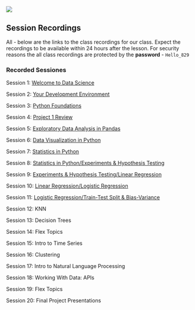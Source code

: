 # ![](https://ga-dash.s3.amazonaws.com/production/assets/logo-9f88ae6c9c3871690e33280fcf557f33.png)


## Session Recordings

All - below are the links to the class recordings for our class. Expect the recordings to be available within 24 hours after the lesson.
For security reasons the all class recordings are protected by the **password** - `Hello_829`


### Recorded Sessiones 

Session 1: [Welcome to Data Science](https://generalassembly.zoom.us/rec/share/tBYV3c9IcaOzhfWOJ8E_sfbqdWbCXH0u9vmLLmCTHajKdC2JbohP9D09sAodigck.wlyAq2oilEAykW0q)

Session 2: [Your Development Environment](https://generalassembly.zoom.us/rec/share/RxqAuy4hIh1nrajh3JW-YwfoJu7muMobT0AjssonjAxmOZ_xo5UB3HC8DLClgQry.9xyeGFi4FZ35YsjB)

Session 3: [Python Foundations](https://generalassembly.zoom.us/rec/share/Gy5JH6XBeIWHKzn6xaVRuNrLpArmqdXoerLg2CRi9eonrItUb9RLAW6IQYCMltqZ.ggSYQzyH1Jv8kRkQ)

Session 4: [Project 1 Review](https://generalassembly.zoom.us/rec/share/O05Y5xHLC1_ctYbq_0kVq3h2pT6E56iMUTG8KB5w0OOjKWzHJpbJgqOGBH2fmSt8.OW39s6CNHTVgj9G6)

Session 5: [Exploratory Data Analysis in Pandas](https://generalassembly.zoom.us/rec/share/F-zg2nbHl0mdi1kPoMS6Joex97QLiwZbUf5-QaFWctXcepwOsN5Q8cNqe3-FL1jM.OlArkUlZPHaBrMCq)

Session 6: [Data Visualization in Python](https://generalassembly.zoom.us/rec/share/I6eSP11KbgfNUbksaGZwqP5jY2s9_tHQrk8F2Ilr0h6UkFgDtspqE0SN_RSbXWM.bNNgGjGIyno_78XX)

Session 7: [Statistics in Python](https://generalassembly.zoom.us/rec/share/f-Gg_q9_Uu7fE1sXIdFYrwFwQPZpkPPFp5zxDURcwOtCrpvA9u3m8bTTOquMJKga.9rmoG7mZ3wYop6Wc)

Session 8: [Statistics in Python/Experiments & Hypothesis Testing](https://generalassembly.zoom.us/rec/share/_qwPGoK1LBQudx1SdXkhmHX2EMjTm8iIwPYHFHiFR7WIWkGBFL-gadA_Bx8akNTa.ElcKwNgvoC2w1n57)

Session 9: [Experiments & Hypothesis Testing/Linear Regression](https://generalassembly.zoom.us/rec/share/t5jNhdDKlh5R421I2RvVnNJhX_gyJMntyhRgie2U5NgBdjvfXv1Dc-zLQaVxN9Vw.DeDcR8rHeHZElCa-)

Session 10: [Linear Regression/Logistic Regression](https://generalassembly.zoom.us/rec/share/mfK-iNW1lP1Cb8LxCXCtwmI442xXu5SVT5l7X31uHXku9oS-Y8n_lLPQ3mVaI76U.n4wDOnkgUoku7DBv)

Session 11: [Logistic Regression/Train-Test Split & Bias-Variance](https://generalassembly.zoom.us/rec/share/iMYP4us2TNxB7yPv_6qFailQuP-6MJxr20K_U73ABout1v95I7f_l_FCDrcQKnOG.CKeiFIbWjArMf3KQ)

Session 12: KNN

Session 13: Decision Trees

Session 14: Flex Topics

Session 15: Intro to Time Series

Session 16: Clustering

Session 17: Intro to Natural Language Processing

Session 18: Working With Data: APIs

Session 19: Flex Topics

Session 20: Final Project Presentations

